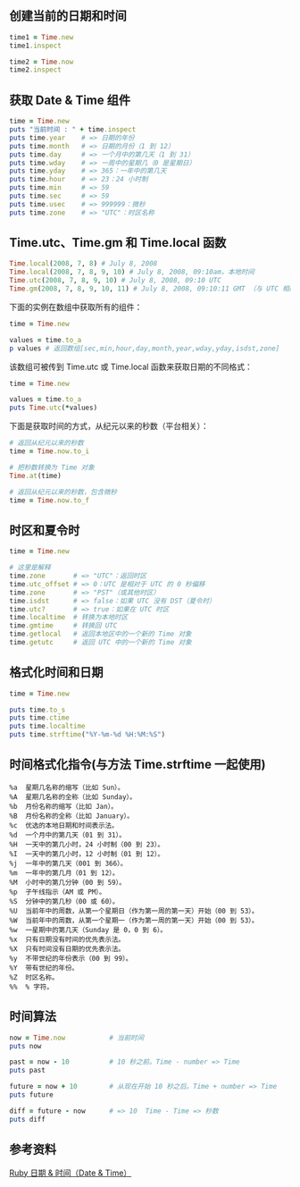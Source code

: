 ## 创建当前的日期和时间  
```ruby
time1 = Time.new
time1.inspect

time2 = Time.now
time2.inspect
```
## 获取 Date & Time 组件  
```ruby
time = Time.new
puts "当前时间 : " + time.inspect
puts time.year    # => 日期的年份
puts time.month   # => 日期的月份（1 到 12）
puts time.day     # => 一个月中的第几天（1 到 31）
puts time.wday    # => 一周中的星期几（0 是星期日）
puts time.yday    # => 365：一年中的第几天
puts time.hour    # => 23：24 小时制
puts time.min     # => 59
puts time.sec     # => 59
puts time.usec    # => 999999：微秒
puts time.zone    # => "UTC"：时区名称
```
## Time.utc、Time.gm 和 Time.local 函数  
```ruby
Time.local(2008, 7, 8) # July 8, 2008
Time.local(2008, 7, 8, 9, 10) # July 8, 2008, 09:10am，本地时间
Time.utc(2008, 7, 8, 9, 10) # July 8, 2008, 09:10 UTC
Time.gm(2008, 7, 8, 9, 10, 11) # July 8, 2008, 09:10:11 GMT （与 UTC 相同）
```
下面的实例在数组中获取所有的组件：
```ruby
time = Time.new

values = time.to_a
p values # 返回数组[sec,min,hour,day,month,year,wday,yday,isdst,zone]
```
该数组可被传到 Time.utc 或 Time.local 函数来获取日期的不同格式：
```ruby
time = Time.new

values = time.to_a
puts Time.utc(*values)
```
下面是获取时间的方式，从纪元以来的秒数（平台相关）：
```ruby
# 返回从纪元以来的秒数
time = Time.now.to_i  

# 把秒数转换为 Time 对象
Time.at(time)

# 返回从纪元以来的秒数，包含微秒
time = Time.now.to_f
```
## 时区和夏令时  
```ruby
time = Time.new

# 这里是解释
time.zone       # => "UTC"：返回时区
time.utc_offset # => 0：UTC 是相对于 UTC 的 0 秒偏移
time.zone       # => "PST"（或其他时区）
time.isdst      # => false：如果 UTC 没有 DST（夏令时）
time.utc?       # => true：如果在 UTC 时区
time.localtime  # 转换为本地时区
time.gmtime     # 转换回 UTC
time.getlocal   # 返回本地区中的一个新的 Time 对象
time.getutc     # 返回 UTC 中的一个新的 Time 对象
```

## 格式化时间和日期  
```ruby
time = Time.new

puts time.to_s
puts time.ctime
puts time.localtime
puts time.strftime("%Y-%m-%d %H:%M:%S")
```

## 时间格式化指令(与方法 Time.strftime 一起使用)
    %a	星期几名称的缩写（比如 Sun）。
    %A	星期几名称的全称（比如 Sunday）。
    %b	月份名称的缩写（比如 Jan）。
    %B	月份名称的全称（比如 January）。
    %c	优选的本地日期和时间表示法。
    %d	一个月中的第几天（01 到 31）。
    %H	一天中的第几小时，24 小时制（00 到 23）。
    %I	一天中的第几小时，12 小时制（01 到 12）。
    %j	一年中的第几天（001 到 366）。
    %m	一年中的第几月（01 到 12）。
    %M	小时中的第几分钟（00 到 59）。
    %p	子午线指示（AM 或 PM）。
    %S	分钟中的第几秒（00 或 60）。
    %U	当前年中的周数，从第一个星期日（作为第一周的第一天）开始（00 到 53）。
    %W	当前年中的周数，从第一个星期一（作为第一周的第一天）开始（00 到 53）。
    %w	一星期中的第几天（Sunday 是 0，0 到 6）。
    %x	只有日期没有时间的优先表示法。
    %X	只有时间没有日期的优先表示法。
    %y	不带世纪的年份表示（00 到 99）。
    %Y	带有世纪的年份。
    %Z	时区名称。
    %%	% 字符。

## 时间算法  
```ruby
now = Time.now           # 当前时间
puts now

past = now - 10          # 10 秒之前。Time - number => Time
puts past

future = now + 10        # 从现在开始 10 秒之后。Time + number => Time
puts future

diff = future - now      # => 10  Time - Time => 秒数
puts diff
```

## 参考资料
[Ruby 日期 & 时间（Date & Time）](http://www.runoob.com/ruby/ruby-date-time.html)
